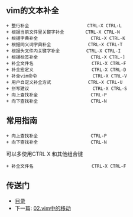 ## vim的文本补全

```
+ 整行补全                      CTRL-X CTRL-L
+ 根据当前文件里关键字补全        CTRL-X CTRL-N
+ 根据字典补全                    CTRL-X CTRL-K
+ 根据同义词字典补全              CTRL-X CTRL-T
+ 根据头文件内关键字补全          CTRL-X CTRL-I
+ 根据标签补全                    CTRL-X CTRL-]
+ 补全文件名                      CTRL-X CTRL-F
+ 补全宏定义                      CTRL-X CTRL-D
+ 补全vim命令                     CTRL-X CTRL-V
+ 用户自定义补全方式              CTRL-X CTRL-U
+ 拼写建议                        CTRL-X CTRL-S 
+ 向上查找补全                    CTRL-P
+ 向下查找补全                    CTRL-N
```

## 常用指南

```
+ 向上查找补全                    CTRL-P
+ 向下查找补全                    CTRL-N
```

可以多使用CTRL X 和其他组合键

```
+ 补全文件名                      CTRL-X CTRL-F
```

## 传送门

- [目录](directory.md)
- 下一篇: [02.vim中的移动](02.vim中的移动.md)
